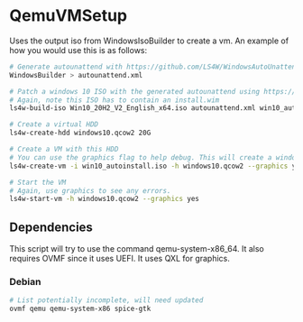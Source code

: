 # QemuVMSetup
Uses the output iso from WindowsIsoBuilder to create a vm. An example of how you would use this is as follows:

```sh
# Generate autounattend with https://github.com/LS4W/WindowsAutoUnattendBuilder
WindowsBuilder > autounattend.xml

# Patch a windows 10 ISO with the generated autounattend using https://github.com/LS4W/WindowsIsoBuilder
# Again, note this ISO has to contain an install.wim
ls4w-build-iso Win10_20H2_V2_English_x64.iso autounattend.xml win10_autoinstall.iso

# Create a virtual HDD
ls4w-create-hdd windows10.qcow2 20G

# Create a VM with this HDD
# You can use the graphics flag to help debug. This will create a window to show the VM
ls4w-create-vm -i win10_autoinstall.iso -h windows10.qcow2 --graphics yes

# Start the VM
# Again, use graphics to see any errors.
ls4w-start-vm -h windows10.qcow2 --graphics yes
```


## Dependencies
This script will try to use the command qemu-system-x86_64. It also requires OVMF since it uses UEFI. It uses QXL for graphics.

### Debian

```sh
# List potentially incomplete, will need updated
ovmf qemu qemu-system-x86 spice-gtk
```
